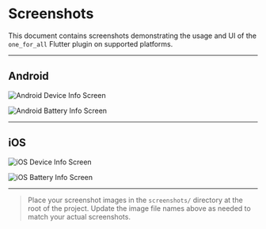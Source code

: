 # Screenshots

This document contains screenshots demonstrating the usage and UI of the `one_for_all` Flutter plugin on supported platforms.

---

## Android

![Android Device Info Screen](screenshots/android_device_info.jpeg)

![Android Battery Info Screen](screenshots/android_battery_info.jpeg)

---

## iOS

![iOS Device Info Screen](screenshots/ios_device_info.jpeg)

![iOS Battery Info Screen](screenshots/ios_battery_info.jpeg)

---

> Place your screenshot images in the `screenshots/` directory at the root of the project. Update the image file names above as needed to match your actual screenshots.
